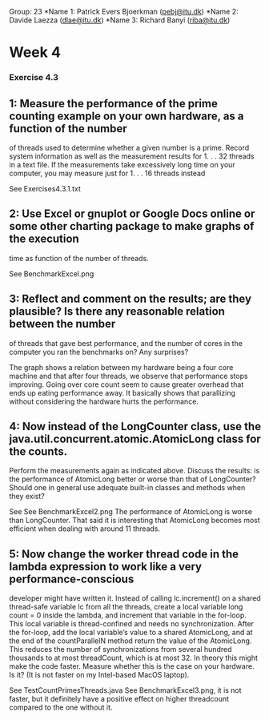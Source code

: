 Group: 23
*Name 1: Patrick Evers Bjoerkman (pebj@itu.dk)
*Name 2: Davide Laezza (dlae@itu.dk)
*Name 3: Richard Banyi (riba@itu.dk)

# Week 4

### Exercise 4.3

## 1: Measure the performance of the prime counting example on your own hardware, as a function of the number
of threads used to determine whether a given number is a prime. Record system information as well as the
measurement results for 1. . . 32 threads in a text file. If the measurements take excessively long time on
your computer, you may measure just for 1. . . 16 threads instead

See Exercises4.3.1.txt

## 2: Use Excel or gnuplot or Google Docs online or some other charting package to make graphs of the execution
time as function of the number of threads.

See BenchmarkExcel.png

## 3: Reflect and comment on the results; are they plausible? Is there any reasonable relation between the number
of threads that gave best performance, and the number of cores in the computer you ran the benchmarks on?
Any surprises?

The graph shows a relation between my hardware being a four core machine and that after four threads, we observe that performance stops improving.
Going over core count seem to cause greater overhead that ends up eating performance away. It basically shows that parallizing without considering the
hardware hurts the performance.

## 4: Now instead of the LongCounter class, use the java.util.concurrent.atomic.AtomicLong class for the counts.
Perform the measurements again as indicated above. Discuss the results: is the performance of AtomicLong
better or worse than that of LongCounter? Should one in general use adequate built-in classes and methods
when they exist?

See See BenchmarkExcel2.png
The performance of AtomicLong is worse than LongCounter. That said it is interesting that AtomicLong becomes most efficient
when dealing with around 11 threads.

## 5: Now change the worker thread code in the lambda expression to work like a very performance-conscious
developer might have written it. Instead of calling lc.increment() on a shared thread-safe variable
lc from all the threads, create a local variable long count = 0 inside the lambda, and increment that
variable in the for-loop. This local variable is thread-confined and needs no synchronization. After the
for-loop, add the local variable’s value to a shared AtomicLong, and at the end of the countParallelN
method return the value of the AtomicLong.
This reduces the number of synchronizations from several hundred thousands to at most threadCount,
which is at most 32. In theory this might make the code faster. Measure whether this is the case on your
hardware. Is it? (It is not faster on my Intel-based MacOS laptop).

See TestCountPrimesThreads.java
See BenchmarkExcel3.png, it is not faster, but it definitely have a positive effect on higher threadcount compared to the one without it.
